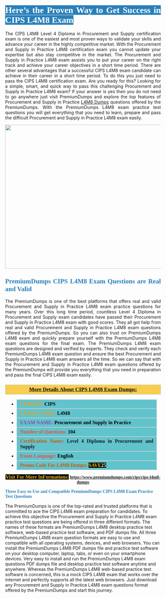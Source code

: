 <h1 style="text-align: justify;"><span style="color:#ffffff;"><span style="font-family:Georgia,serif;"><strong><span style="background-color:#2980b9;">Here’s the Proven Way to Get Success in CIPS L4M8 Exam</span></strong></span></span></h1>

<p style="text-align: justify;">The CIPS L4M8 Level 4 Diploma in Procurement and Supply certification exam is one of the easiest and most proven ways to validate your skills and advance your career in the highly competitive market. With the Procurement and Supply in Practice L4M8 certification exam you cannot update your expertise but also stay competitive in the market. The Procurement and Supply in Practice L4M8 exam assists you to put your career on the right track and achieve your career objectives in a short time period. There are other several advantages that a successful CIPS L4M8 exam candidate can achieve in their career in a short time period. To do this you just need to pass the CIPS L4M8 certification exam. Are you ready for this? Looking for a simple, smart, and quick way to pass this challenging Procurement and Supply in Practice L4M8 exam? If your answer is yes then you do not need to go anywhere just visit PremiumDumps and explore the top features of Procurement and Supply in Practice <a href="https://www.premiumdumps.com/cips/cips-l4m8-dumps">L4M8 Dumps</a> questions offered by the PremiumDumps. With the PremiumDumps L4M8 exam practice test questions you will get everything that you need to learn, prepare and pass the difficult Procurement and Supply in Practice L4M8 exam easily.</p>

<p style="text-align: center;"><a href="https://www.premiumdumps.com/cips/cips-l4m8-dumps"><img alt="" src="https://i.imgur.com/KJGzbJ2.jpeg" style="width: 700px; height: 465px;" /></a></p>

<h2 style="text-align: justify;"><span style="color:#2980b9;"><span style="font-family:Georgia,serif;"><strong>PremiumDumps CIPS L4M8 Exam Questions are Real and Valid</strong></span></span></h2>

<p style="text-align: justify;">The PremiumDumps is one of the best platforms that offers real and valid Procurement and Supply in Practice L4M8 exam practice questions for many years. Over this long time period, countless Level 4 Diploma in Procurement and Supply exam candidates have passed their Procurement and Supply in Practice L4M8 exam with good scores. They all got help from real and valid Procurement and Supply in Practice L4M8 exam questions offered by the PremiumDumps. So you can also trust on PremiumDumps L4M8 exam and quickly prepare yourself with the PremiumDumps L4M8 exam questions for the final exam. The PremiumDumps L4M8 exam questions are designed and verified by experts. They check and verify each PremiumDumps L4M8 exam question and ensure the best Procurement and Supply in Practice L4M8 exam answers all the time. So we can say that with the Procurement and Supply in Practice L4M8 exam questions offered by the PremiumDumps will provide you everything that you need in preparation and pass the final CIPS L4M8 exam easily.</p>

<h3 style="background: #f7ce50; border: 1px solid rgb(204, 204, 204); padding: 5px 10px; text-align: center;"><span style="font-family:Georgia,serif;"><u><u><span style="color:#000000;"><span style="font-size:11pt"><span style="line-height:normal"><b><span style="font-size:13.0pt"><span cambria="">More Details About CIPS L4M8 Exam Dumps:</span></span></b></span></span></span></u></u></span></h3>

<ul>
	<li style="margin:0cm 10pt">
	<div style="background:#61c4cd; border: 1px solid rgb(204, 204, 204); padding: 5px 10px; text-align: justify;"><span style="font-family:Georgia,serif;"><span style="font-size:11pt"><span style="line-height:normal"><b><span style="font-size:12.0pt"><span new="" roman="" times=""><span style="color:#f39c12;">VENDOR:</span> <span style="color:#000000;">CIPS</span></span></span></b></span></span></span></div>
	</li>
	<li style="margin:0cm 10pt">
	<div style="background: #61c4cd; border: 1px solid rgb(204, 204, 204); padding: 5px 10px; text-align: justify;"><span style="font-family:Georgia,serif;"><span style="font-size:11pt"><span style="line-height:normal"><b><span style="font-size:12.0pt"><span new="" roman="" times=""><span style="color:#f39c12;">EXAM CCODE:</span> <span style="color:#000000;">L4M8</span></span></span></b></span></span></span></div>
	</li>
	<li style="margin:0cm 10pt">
	<div style="background: #61c4cd; border: 1px solid rgb(204, 204, 204); padding: 5px 10px; text-align: justify;"><span style="font-family:Georgia,serif;"><span style="font-size:11pt"><span style="line-height:normal"><b><span style="font-size:12.0pt"><span new="" roman="" times=""><span style="color:#8e44ad;">EXAM NAME:</span> <span style="color:#000000;">Procurement and Supply in Practice</span></span></span></b></span></span></span></div>
	</li>
	<li style="margin:0cm 10pt">
	<div style="background: #61c4cd; border: 1px solid rgb(204, 204, 204); padding: 5px 10px;"><span style="font-family:Georgia,serif;"><span style="font-size:11pt"><span style="line-height:normal"><b><span style="font-size:12.0pt"><span new="" roman="" times=""><span style="color:#e74c3c;">Number of Questions:</span><span style="color:#000000;"><span style="color:#f1c40f;"> </span>104</span></span></span></b></span></span></span></div>
	</li>
	<li style="margin:0cm 10pt">
	<div style="background: #61c4cd; border: 1px solid rgb(204, 204, 204); padding: 5px 10px; text-align: justify;"><span style="font-family:Georgia,serif;"><span style="font-size:11pt"><span style="line-height:normal"><b><span style="font-size:12.0pt"><span new="" roman="" times=""><span style="color:#d35400;">Certification Name:</span> Level 4 Diploma in Procurement and Supply</span></span></b></span></span></span></div>
	</li>
	<li style="margin:0cm 10pt">
	<div style="background: #61c4cd; border: 1px solid rgb(204, 204, 204); padding: 5px 10px; text-align: justify;"><span style="font-family:Georgia,serif;"><span style="font-size:11pt"><span style="line-height:normal"><b><span style="font-size:12.0pt"><span new="" roman="" times=""><span style="color:#e74c3c;">Exam Language:</span> <span style="color:#000000;">English</span></span></span></b></span></span></span></div>
	</li>
	<li style="margin:0cm 10pt">
	<div style="background: #61c4cd; border: 1px solid rgb(204, 204, 204); padding: 5px 10px;"><span style="font-family:Georgia,serif;"><span style="font-size:11pt"><span style="line-height:normal"><b><span style="font-size:12.0pt"><span new="" roman="" times=""><span style="color:#d35400;">Promo Code For L4M8 Dumps:</span><span style="color:#f1c40f;"> <span style="background-color:#000000;">SAVE</span></span><span style="color:#ffffff;"><span style="background-color:#000000;">25</span></span></span></span></b></span></span></span></div>
	</li>
</ul>

<p style="text-align: center;"><span style="font-family:Georgia,serif;"><strong><span style="font-size:16px;"><span style="color:#f1c40f;"><span style="background-color:#000000;">Visit For More InFormations:</span></span></span> <a href="https://www.premiumdumps.com/cips/cips-l4m8-dumps">https://www.premiumdumps.com/cips/cips-l4m8-dumps</a></strong></span></p>

<p><span style="color:#2980b9;"><span style="font-family:Georgia,serif;"><strong><strong><strong>Three Easy-to-Use and Compatible PremiumDumps CIPS L4M8 Exam Practice Test Questions</strong></strong></strong></span></span></p>

<p>The PremiumDumps is one of the top-rated and trusted platforms that is committed to ace the CIPS L4M8 exam preparation for candidates. To achieve this objective the Procurement and Supply in Practice L4M8 exam practice test questions are being offered in three different formats. The names of these formats are PremiumDumps L4M8 desktop practice test software, web-based practice test software, and PDF dumps file. All three PremiumDumps L4M8 exam question formats are easy to use and compatible with all operating systems, devices, and web browsers. You can install the PremiumDumps L4M8 PDF dumps file and practice test software on your desktop computer, laptop, tabs, or even on your smartphone devices. Very easy to install and run the PremiumDumps L4M8 exam questions PDF dumps file and desktop practice test software anytime and anywhere. Whereas the PremiumDumps L4M8 web-based practice test software is concerned, this is a mock CIPS L4M8 exam that works over the internet and perfectly supports all the latest web browsers. Just download any Procurement and Supply in Practice L4M8 exam questions format offered by the PremiumDumps and start this journey.</p>
